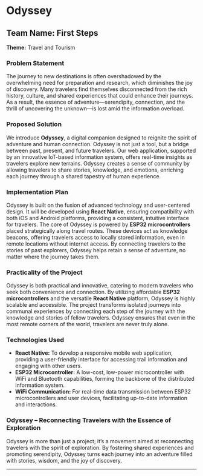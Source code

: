 
# Odyssey

## Team Name: First Steps  
**Theme:** Travel and Tourism  

### Problem Statement
The journey to new destinations is often overshadowed by the overwhelming need for preparation and research, which diminishes the joy of discovery. Many travelers find themselves disconnected from the rich history, culture, and shared experiences that could enhance their journeys. As a result, the essence of adventure—serendipity, connection, and the thrill of uncovering the unknown—is lost amid the information overload.

### Proposed Solution
We introduce **Odyssey**, a digital companion designed to reignite the spirit of adventure and human connection. Odyssey is not just a tool, but a bridge between past, present, and future travelers. Our web application, supported by an innovative IoT-based information system, offers real-time insights as travelers explore new terrains. Odyssey creates a sense of community by allowing travelers to share stories, knowledge, and emotions, enriching each journey through a shared tapestry of human experience.

### Implementation Plan
Odyssey is built on the fusion of advanced technology and user-centered design. It will be developed using **React Native**, ensuring compatibility with both iOS and Android platforms, providing a consistent, intuitive interface for travelers. The core of Odyssey is powered by **ESP32 microcontrollers** placed strategically along travel routes. These devices act as knowledge beacons, offering travelers access to locally stored information, even in remote locations without internet access. By connecting travelers to the stories of past explorers, Odyssey helps retain a sense of adventure, no matter where the journey takes them.

### Practicality of the Project
Odyssey is both practical and innovative, catering to modern travelers who seek both convenience and connection. By utilizing affordable **ESP32 microcontrollers** and the versatile **React Native** platform, Odyssey is highly scalable and accessible. The project transforms isolated journeys into communal experiences by connecting each step of the journey with the knowledge and stories of fellow travelers. Odyssey ensures that even in the most remote corners of the world, travelers are never truly alone.

### Technologies Used
- **React Native:** To develop a responsive mobile web application, providing a user-friendly interface for accessing trail information and engaging with other users.
- **ESP32 Microcontroller:** A low-cost, low-power microcontroller with WiFi and Bluetooth capabilities, forming the backbone of the distributed information system.
- **WiFi Communication:** For real-time data transmission between ESP32 microcontrollers and user devices, facilitating up-to-date information and interactions.

### Odyssey – Reconnecting Travelers with the Essence of Exploration
Odyssey is more than just a project; it’s a movement aimed at reconnecting travelers with the spirit of exploration. By fostering shared experiences and promoting serendipity, Odyssey turns each journey into an adventure filled with stories, wisdom, and the joy of discovery.

---
